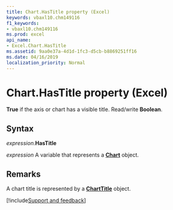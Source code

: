 ```yaml
---
title: Chart.HasTitle property (Excel)
keywords: vbaxl10.chm149116
f1_keywords:
- vbaxl10.chm149116
ms.prod: excel
api_name:
- Excel.Chart.HasTitle
ms.assetid: 9aa0e37a-4d1d-1fc3-d5cb-b8869251ff16
ms.date: 04/16/2019
localization_priority: Normal
---
```



# Chart.HasTitle property (Excel)

**True** if the axis or chart has a visible title. Read/write **Boolean**.


## Syntax

_expression_.**HasTitle**

_expression_ A variable that represents a **[Chart](Excel.Chart(object).md)** object.


## Remarks

A chart title is represented by a **[ChartTitle](Excel.ChartTitle(object).md)** object.



[!include[Support and feedback](~/includes/feedback-boilerplate.md)]